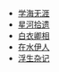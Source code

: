 <!-- _sidebar.md -->
<!-- 网页左边的侧边栏 -->
- [学海无涯](/学海无涯/index.md)
- [星河拾遗](/星河拾遗/index.md)
- [白衣卿相](/白衣卿相/index.md)
- [在水伊人]()
- [浮生杂记](/浮生杂记/index.md)